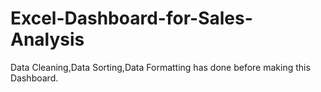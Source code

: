 # Excel-Dashboard-for-Sales-Analysis
Data Cleaning,Data Sorting,Data Formatting has done before making this Dashboard.

